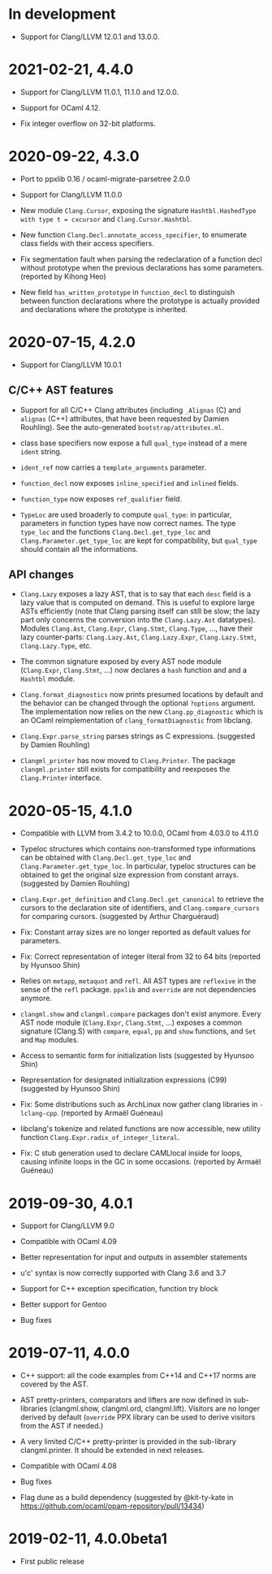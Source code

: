 # In development

- Support for Clang/LLVM 12.0.1 and 13.0.0.

# 2021-02-21, 4.4.0

- Support for Clang/LLVM 11.0.1, 11.1.0 and 12.0.0.

- Support for OCaml 4.12.

- Fix integer overflow on 32-bit platforms.

# 2020-09-22, 4.3.0

- Port to ppxlib 0.16 / ocaml-migrate-parsetree 2.0.0

- Support for Clang/LLVM 11.0.0

- New module `Clang.Cursor`, exposing the signature
  `Hashtbl.HashedType with type t = cxcursor`
  and `Clang.Cursor.Hashtbl`.

- New function `Clang.Decl.annotate_access_specifier`, to enumerate
  class fields with their access specifiers.

- Fix segmentation fault when parsing the redeclaration of a function decl
  without prototype when the previous declarations has some parameters.
  (reported by Kihong Heo)

- New field `has_written_prototype` in `function_decl` to distinguish
  between function declarations where the prototype is actually provided
  and declarations where the prototype is inherited.

# 2020-07-15, 4.2.0

- Support for Clang/LLVM 10.0.1

## C/C++ AST features

- Support for all C/C++ Clang attributes
  (including `_Alignas` (C) and `alignas` (C++) attributes, that have been
  requested by Damien Rouhling).
  See the auto-generated `bootstrap/attributes.ml`.

- class base specifiers now expose a full `qual_type` instead of a mere
  `ident` string.
  
- `ident_ref` now carries a `template_arguments` parameter.

- `function_decl` now exposes `inline_specified` and `inlined` fields.

- `function_type` now exposes `ref_qualifier` field.

- `TypeLoc` are used broaderly to compute `qual_type`: in particular,
  parameters in function types have now correct names.
  The type `type_loc` and the functions `Clang.Decl.get_type_loc` and
  `Clang.Parameter.get_type_loc` are kept for compatibility, but
  `qual_type` should contain all the informations.

## API changes

- `Clang.Lazy` exposes a lazy AST, that is to say that each `desc` field
  is a lazy value that is computed on demand. This is useful to explore
  large ASTs efficiently (note that Clang parsing itself can still be slow;
  the lazy part only concerns the conversion into the `Clang.Lazy.Ast`
  datatypes). Modules `Clang.Ast`, `Clang.Expr`, `Clang.Stmt`,
  `Clang.Type`, ..., have their lazy counter-parts: `Clang.Lazy.Ast`,
  `Clang.Lazy.Expr`, `Clang.Lazy.Stmt`, `Clang.Lazy.Type`, etc.

- The common signature exposed by every AST node module
  (`Clang.Expr`, `Clang.Stmt`, ...) now declares a `hash` function and
  and a `Hashtbl` module.

- `Clang.format_diagnostics` now prints presumed locations by default
  and the behavior can be changed through the optional `?options`
  argument. The implementation now relies on the new
  `Clang.pp_diagnostic` which is an OCaml reimplementation of
  `clang_formatDiagnostic` from libclang.

- `Clang.Expr.parse_string` parses strings as C expressions.
  (suggested by Damien Rouhling)

- `Clangml_printer` has now moved to `Clang.Printer`. The package
  `clangml.printer` still exists for compatibility and reexposes the
  `Clang.Printer` interface.

# 2020-05-15, 4.1.0

- Compatible with LLVM from 3.4.2 to 10.0.0, OCaml from 4.03.0 to 4.11.0

- Typeloc structures which contains non-transformed type informations can be
  obtained with `Clang.Decl.get_type_loc` and `Clang.Parameter.get_type_loc`.
  In particular, typeloc structures can be obtained to get the original size
  expression from constant arrays.
  (suggested by Damien Rouhling)

- `Clang.Expr.get_definition` and `Clang.Decl.get_canonical` to retrieve the cursors
  to the declaration site of identifiers, and `Clang.compare_cursors` for
  comparing cursors.
  (suggested by Arthur Charguéraud)

- Fix: Constant array sizes are no longer reported as default values for
  parameters.

- Fix: Correct representation of integer literal from 32 to 64 bits
  (reported by Hyunsoo Shin)

- Relies on `metapp`, `metaquot` and `refl`. All AST types are `reflexive` in
  the sense of the `refl` package.
  `ppxlib` and `override` are not dependencies anymore.

- `clangml.show` and `clangml.compare` packages don't exist anymore.
  Every AST node module (`Clang.Expr`, `Clang.Stmt`, ...) exposes a common
  signature (Clang.S) with `compare`, `equal`, `pp` and `show` functions, and
  `Set` and `Map` modules.

- Access to semantic form for initialization lists
  (suggested by Hyunsoo Shin)

- Representation for designated initialization expressions (C99)
  (suggested by Hyunsoo Shin)

- Fix: Some distributions such as ArchLinux now gather clang libraries in
  `-lclang-cpp`.
  (reported by Armaël Guéneau)

- libclang's tokenize and related functions are now accessible,
  new utility function `Clang.Expr.radix_of_integer_literal`.

- Fix: C stub generation used to declare CAMLlocal inside for loops, causing
  infinite loops in the GC in some occasions.
  (reported by Armaël Guéneau)

# 2019-09-30, 4.0.1

- Support for Clang/LLVM 9.0

- Compatible with OCaml 4.09

- Better representation for input and outputs in assembler statements

- u'c' syntax is now correctly supported with Clang 3.6 and 3.7

- Support for C++ exception specification, function try block

- Better support for Gentoo

- Bug fixes

# 2019-07-11, 4.0.0

- C++ support: all the code examples from C++14 and C++17 norms are covered
  by the AST.

- AST pretty-printers, comparators and lifters are now defined in sub-libraries
  (clangml.show, clangml.ord, clangml.lift). Visitors are no longer derived by
  default (`override` PPX library can be used to derive visitors from the AST
  if needed.)

- A very limited C/C++ pretty-printer is provided in the sub-library
  clangml.printer. It should be extended in next releases.

- Compatible with OCaml 4.08

- Bug fixes

- Flag dune as a build dependency
  (suggested by @kit-ty-kate in
   https://github.com/ocaml/opam-repository/pull/13434)

# 2019-02-11, 4.0.0beta1

- First public release
